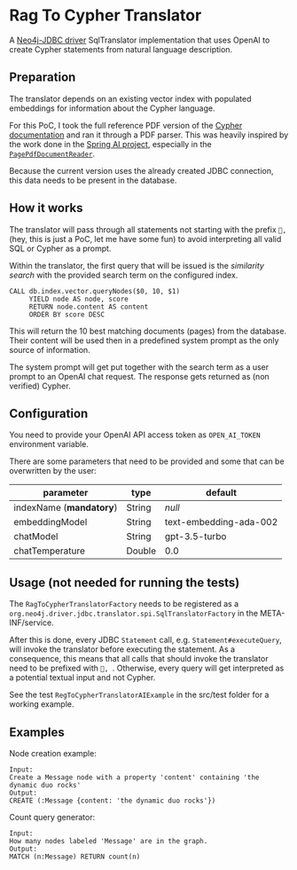 # Rag To Cypher Translator

A [Neo4j-JDBC driver](https://github.com/neo4j/neo4j-jdbc) SqlTranslator implementation that uses OpenAI to create Cypher statements from natural language description.

## Preparation

The translator depends on an existing vector index with populated embeddings for information about the Cypher language.

For this PoC, I took the full reference PDF version of the [Cypher documentation](https://neo4j.com/docs/resources/docs-archive/#_cypher_query_language) and ran it through a PDF parser.
This was heavily inspired by the work done in the [Spring AI project](https://github.com/spring-projects/spring-ai), especially in the [`PagePdfDocumentReader`](https://github.com/spring-projects/spring-ai/blob/eecbef30fa2083e747de22424b29f77782051a30/document-readers/pdf-reader/src/main/java/org/springframework/ai/reader/pdf/PagePdfDocumentReader.java).

Because the current version uses the already created JDBC connection, this data needs to be present in the database.

## How it works

The translator will pass through all statements not starting with the prefix `🤖, ` (hey, this is just a PoC, let me have some fun) to avoid interpreting all valid SQL or Cypher as a prompt.

Within the translator, the first query that will be issued is the _similarity search_ with the provided search term on the configured index.

```cypher
CALL db.index.vector.queryNodes($0, 10, $1)
     YIELD node AS node, score
     RETURN node.content AS content
     ORDER BY score DESC
```

This will return the 10 best matching documents (pages) from the database.
Their content will be used then in a predefined system prompt as the only source of information.

The system prompt will get put together with the search term as a user prompt to an OpenAI chat request.
The response gets returned as (non verified) Cypher.

## Configuration

You need to provide your OpenAI API access token as `OPEN_AI_TOKEN` environment variable.

There are some parameters that need to be provided and some that can be overwritten by the user:

| parameter                 | type   | default                |
|---------------------------|--------|------------------------|
| indexName (**mandatory**) | String | _null_                 |
| embeddingModel            | String | text-embedding-ada-002 |
| chatModel                 | String | gpt-3.5-turbo          |
| chatTemperature           | Double | 0.0                    |

## Usage (not needed for running the tests)
The `RagToCypherTranslatorFactory` needs to be registered as a `org.neo4j.driver.jdbc.translator.spi.SqlTranslatorFactory` in the META-INF/service.

After this is done, every JDBC `Statement` call, e.g. `Statement#executeQuery`, will invoke the translator before executing the statement.
As a consequence, this means that all calls that should invoke the translator need to be prefixed with `🤖, `.
Otherwise, every query will get interpreted as a potential textual input and not Cypher.

See the test `RegToCypherTranslatorAIExample` in the src/test folder for a working example.

## Examples

Node creation example:
```
Input:
Create a Message node with a property 'content' containing 'the dynamic duo rocks'
Output:
CREATE (:Message {content: 'the dynamic duo rocks'})
```

Count query generator:
```
Input:
How many nodes labeled 'Message' are in the graph.
Output:
MATCH (n:Message) RETURN count(n)
```